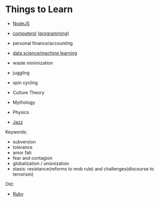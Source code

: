 # Things to Learn

- [NodeJS](nodejs/home.md)
- [computers!](https://teachyourselfcs.com) [(programming)](https://repl.it/languages)
- personal finance/accounting
- [data science/machine learning](ML.md)
- waste minimization
- juggling
- spin cycling

- Culture Theory
- Mythology
- Physics
- [Jazz](jazz_hist.md)

Keywords:
- subversion
- tolerance
- amor fati
- fear and contagion
- globalization / unionization
- stasis: resistance(reforms to mob rule) and challenges(discourse to terrorism)

Old:

- [Ruby](rubylang/home.md)